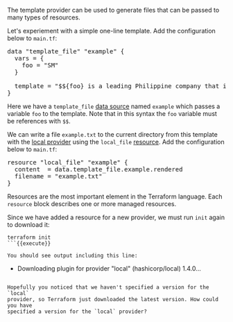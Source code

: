 The template provider can be used to generate files that can be passed to
many types of resources.

Let's experiement with a simple one-line template. Add the configuration
below to `main.tf`:

<pre class="file" data-filename="main.tf">
data "template_file" "example" {
  vars = {
    foo = "SM"
  }

  template = "$${foo} is a leading Philippine company that is invested in market leading businesses in retail, banking and property.\n"
}
</pre>

Here we have a `template_file`
[data source](https://www.terraform.io/docs/configuration/data-sources.html)
named `example` which passes a variable `foo` to the template. Note that in
this syntax the `foo` variable must be references with `$$`.

We can write a file `example.txt` to the current directory from this template
with the [local provider](https://www.terraform.io/docs/providers/local/index.html)
using the `local_file`
[resource](https://www.terraform.io/docs/configuration/resources.html). Add
the configuration below to `main.tf`:

<pre class="file" data-filename="main.tf">
resource "local_file" "example" {
  content  = data.template_file.example.rendered
  filename = "example.txt"
}
</pre>

Resources are the most important element in the Terraform language. Each
`resource` block describes one or more managed resources.

Since we have added a resource for a new provider, we must run `init`
again to download it:

```
terraform init
```{{execute}}

You should see output including this line:

```
- Downloading plugin for provider "local" (hashicorp/local) 1.4.0...
```

Hopefully you noticed that we haven't specified a version for the `local`
provider, so Terraform just downloaded the latest version. How could you have
specified a version for the `local` provider?
